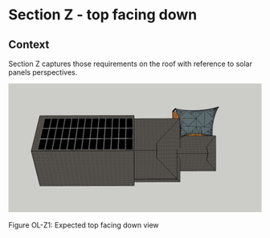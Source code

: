 # Section Z - top facing down

## Context

Section Z captures those requirements on the roof with reference to solar panels perspectives.

![top facing down view model](top-facing-down.jpg)

Figure OL-Z1: Expected top facing down view
